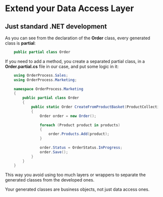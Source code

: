 # Extend your Data Access Layer

## Just standard .NET development

As you can see from the declaration of the **Order** class, every generated class is **partial**:

```csharp
    public partial class Order
```

If you need to add a method, you create a separated partial class, in a **Order.partial.cs** file in our case, and put some logic in it:

```csharp
    using OrderProcess.Sales;
    using OrderProcess.Marketing;
    
    namespace OrderProcess.Marketing
    {
        public partial class Order
        {
            public static Order CreateFromProductBasket(ProductCollection products)
            {
                Order order = new Order();
    
                foreach (Product product in products)
                {
                    order.Products.Add(product);
                }
    
                order.Status = OrderStatus.InProgress;
                order.Save();
            }
        }
    }
```

This way you avoid using too much layers or wrappers to separate the generated classes from the developed ones.

Your generated classes are business objects, not just data access ones.